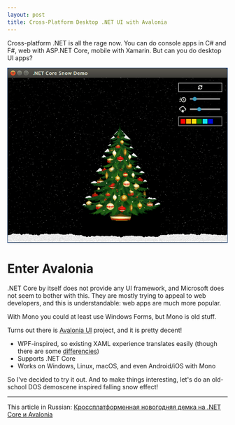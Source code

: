 ```yaml
---
layout: post
title: Cross-Platform Desktop .NET UI with Avalonia
---
```


Cross-platform .NET is all the rage now. You can do console apps in C# and F#, 
web with ASP.NET Core, mobile with Xamarin. But can you do desktop UI apps?

![UI demo gif](../images/let-it-snow-tree.gif)

# Enter Avalonia

.NET Core by itself does not provide any UI framework, and Microsoft does not seem to bother with this.
They are mostly trying to appeal to web developers, and this is understandable: web apps are much more popular.

With Mono you could at least use Windows Forms, but Mono is old stuff.

Turns out there is [Avalonia UI](https://github.com/AvaloniaUI/Avalonia) project, and it is pretty decent!
* WPF-inspired, so existing XAML experience translates easily (though there are some [differencies](http://avaloniaui.net/tutorial/from-wpf.html))
* Supports .NET Core
* Works on Windows, Linux, macOS, and even Android/iOS with Mono

So I've decided to try it out. And to make things interesting, let's do an old-school DOS demoscene inspired falling snow effect! 



---
This article in Russian: [Кроссплатформенная новогодняя демка на .NET Core и Avalonia](https://habrahabr.ru/post/345708/)